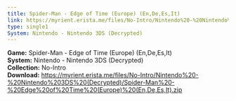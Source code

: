 ```yaml
---
title: Spider-Man - Edge of Time (Europe) (En,De,Es,It)
link: https://myrient.erista.me/files/No-Intro/Nintendo%20-%20Nintendo%203DS%20(Decrypted)/Spider-Man%20-%20Edge%20of%20Time%20(Europe)%20(En,De,Es,It).zip
type: single1
System: Nintendo - Nintendo 3DS (Decrypted)
---
```

<b>Game:</b> Spider-Man - Edge of Time (Europe) (En,De,Es,It)<br>
<b>System:</b> Nintendo - Nintendo 3DS (Decrypted)<br>
<b>Collection:</b> No-Intro<br>
<b>Download:</b> https://myrient.erista.me/files/No-Intro/Nintendo%20-%20Nintendo%203DS%20(Decrypted)/Spider-Man%20-%20Edge%20of%20Time%20(Europe)%20(En,De,Es,It).zip